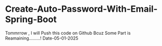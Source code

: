 # Create-Auto-Password-With-Email-Spring-Boot

Tommrrow , I will Push this code on Github Bcuz Some Part is Reamaining.........!
Date-05-01-2025
